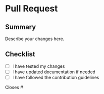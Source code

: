 # Pull Request

## Summary
Describe your changes here.

## Checklist
- [ ] I have tested my changes
- [ ] I have updated documentation if needed
- [ ] I have followed the contribution guidelines

Closes #
